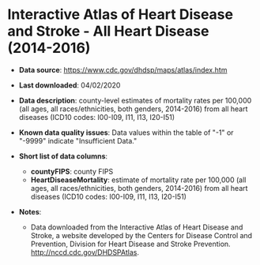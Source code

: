 # Interactive Atlas of Heart Disease and Stroke - All Heart Disease (2014-2016)

- **Data source**: https://www.cdc.gov/dhdsp/maps/atlas/index.htm

- **Last downloaded**: 04/02/2020

- **Data description**: county-level estimates of mortality rates per 100,000 (all ages, all races/ethnicities, both genders, 2014-2016) from all heart diseases (ICD10 codes: I00-I09, I11, I13, I20-I51)

- **Known data quality issues**: Data values within the table of "-1" or "-9999" indicate "Insufficient Data."

- **Short list of data columns**: 
	- **countyFIPS**: county FIPS
	- **HeartDiseaseMortality**: estimate of mortality rate per 100,000 (all ages, all races/ethnicities, both genders, 2014-2016) from all heart diseases (ICD10 codes: I00-I09, I11, I13, I20-I51)

- **Notes**:

	- Data downloaded from the Interactive Atlas of Heart Disease and Stroke, a website developed by the Centers for Disease Control and Prevention, Division for Heart Disease and Stroke Prevention. http://nccd.cdc.gov/DHDSPAtlas.